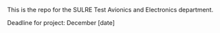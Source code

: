 This is the repo for the SULRE Test Avionics and Electronics department.

Deadline for project: December [date]
